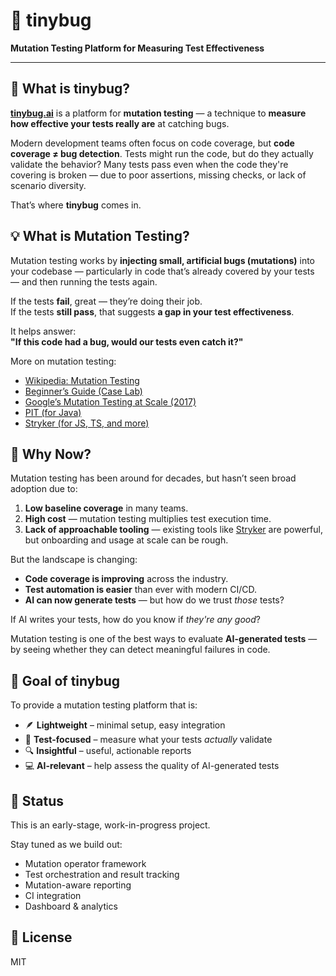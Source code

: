 # 🐞 tinybug

**Mutation Testing Platform for Measuring Test Effectiveness**

---

## 🧠 What is tinybug?

**[tinybug.ai](https://tinybug.ai/)** is a platform for **mutation testing** — a technique to **measure how effective your tests really are** at catching bugs.

Modern development teams often focus on code coverage, but **code coverage ≠ bug detection**. Tests might run the code, but do they actually validate the behavior? Many tests pass even when the code they're covering is broken — due to poor assertions, missing checks, or lack of scenario diversity.

That’s where **tinybug** comes in.

## 💡 What is Mutation Testing?

Mutation testing works by **injecting small, artificial bugs (mutations)** into your codebase — particularly in code that’s already covered by your tests — and then running the tests again.

If the tests **fail**, great — they’re doing their job.  
If the tests **still pass**, that suggests **a gap in your test effectiveness**.

It helps answer:  
**"If this code had a bug, would our tests even catch it?"**

More on mutation testing:
- [Wikipedia: Mutation Testing](https://en.wikipedia.org/wiki/Mutation_testing)
- [Beginner’s Guide (Case Lab)](https://medium.com/@case_lab/mutation-testing-a-beginners-guide-41b731dc601e)
- [Google’s Mutation Testing at Scale (2017)](https://research.google/pubs/state-of-mutation-testing-at-google/)
- [PIT (for Java)](https://pitest.org/)
- [Stryker (for JS, TS, and more)](https://stryker-mutator.io/docs/)

## 🤖 Why Now?

Mutation testing has been around for decades, but hasn’t seen broad adoption due to:
1. **Low baseline coverage** in many teams.
2. **High cost** — mutation testing multiplies test execution time.
3. **Lack of approachable tooling** — existing tools like [Stryker](https://stryker-mutator.io) are powerful, but onboarding and usage at scale can be rough.

But the landscape is changing:
- **Code coverage is improving** across the industry.
- **Test automation is easier** than ever with modern CI/CD.
- **AI can now generate tests** — but how do we trust *those* tests?

If AI writes your tests, how do you know if *they're any good*?

Mutation testing is one of the best ways to evaluate **AI-generated tests** — by seeing whether they can detect meaningful failures in code.

## 🎯 Goal of tinybug

To provide a mutation testing platform that is:

- 🪶 **Lightweight** – minimal setup, easy integration  
- 🧪 **Test-focused** – measure what your tests *actually* validate  
- 🔍 **Insightful** – useful, actionable reports  
- 💻 **AI-relevant** – help assess the quality of AI-generated tests  

## 🔧 Status

This is an early-stage, work-in-progress project.

Stay tuned as we build out:
- Mutation operator framework
- Test orchestration and result tracking
- Mutation-aware reporting
- CI integration
- Dashboard & analytics

## 📄 License

MIT
